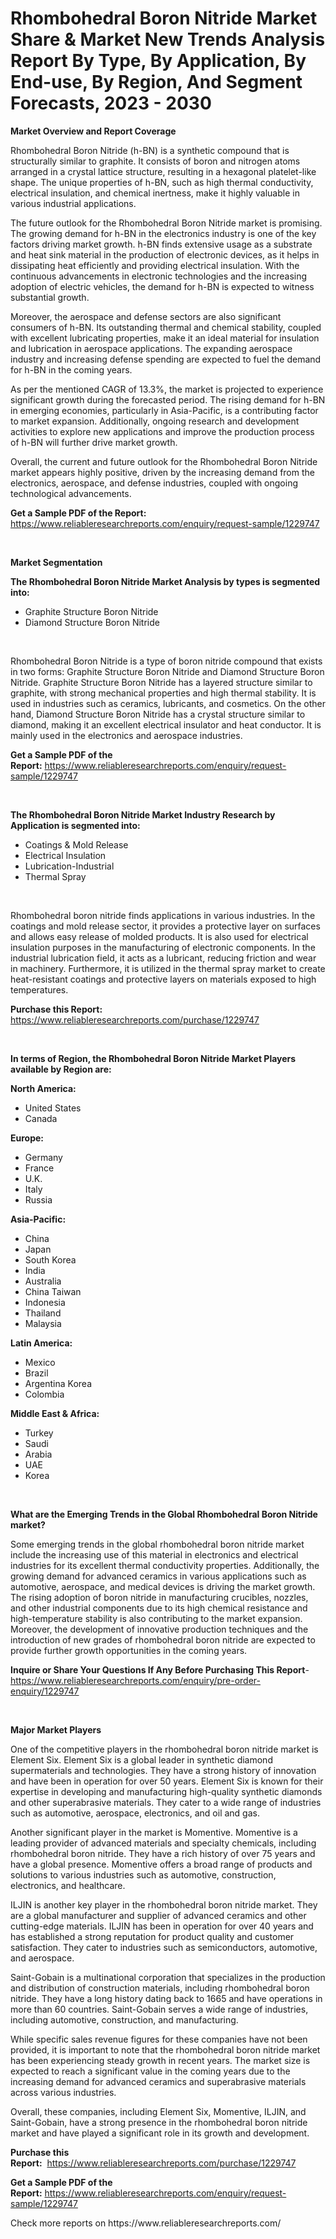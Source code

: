 <p><h1>Rhombohedral Boron Nitride Market Share & Market New Trends Analysis Report By Type, By Application, By End-use, By Region, And Segment Forecasts, 2023 - 2030</h1></p><p><strong>Market Overview and Report Coverage</strong></p>
<p><p>Rhombohedral Boron Nitride (h-BN) is a synthetic compound that is structurally similar to graphite. It consists of boron and nitrogen atoms arranged in a crystal lattice structure, resulting in a hexagonal platelet-like shape. The unique properties of h-BN, such as high thermal conductivity, electrical insulation, and chemical inertness, make it highly valuable in various industrial applications.</p><p>The future outlook for the Rhombohedral Boron Nitride market is promising. The growing demand for h-BN in the electronics industry is one of the key factors driving market growth. h-BN finds extensive usage as a substrate and heat sink material in the production of electronic devices, as it helps in dissipating heat efficiently and providing electrical insulation. With the continuous advancements in electronic technologies and the increasing adoption of electric vehicles, the demand for h-BN is expected to witness substantial growth.</p><p>Moreover, the aerospace and defense sectors are also significant consumers of h-BN. Its outstanding thermal and chemical stability, coupled with excellent lubricating properties, make it an ideal material for insulation and lubrication in aerospace applications. The expanding aerospace industry and increasing defense spending are expected to fuel the demand for h-BN in the coming years.</p><p>As per the mentioned CAGR of 13.3%, the market is projected to experience significant growth during the forecasted period. The rising demand for h-BN in emerging economies, particularly in Asia-Pacific, is a contributing factor to market expansion. Additionally, ongoing research and development activities to explore new applications and improve the production process of h-BN will further drive market growth.</p><p>Overall, the current and future outlook for the Rhombohedral Boron Nitride market appears highly positive, driven by the increasing demand from the electronics, aerospace, and defense industries, coupled with ongoing technological advancements.</p></p>
<p><strong>Get a Sample PDF of the Report:</strong> <a href="https://www.reliableresearchreports.com/enquiry/request-sample/1229747">https://www.reliableresearchreports.com/enquiry/request-sample/1229747</a></p>
<p>&nbsp;</p>
<p><strong>Market Segmentation</strong></p>
<p><strong>The Rhombohedral Boron Nitride Market Analysis by types is segmented into:</strong></p>
<p><ul><li>Graphite Structure Boron Nitride</li><li>Diamond Structure Boron Nitride</li></ul></p>
<p>&nbsp;</p>
<p><p>Rhombohedral Boron Nitride is a type of boron nitride compound that exists in two forms: Graphite Structure Boron Nitride and Diamond Structure Boron Nitride. Graphite Structure Boron Nitride has a layered structure similar to graphite, with strong mechanical properties and high thermal stability. It is used in industries such as ceramics, lubricants, and cosmetics. On the other hand, Diamond Structure Boron Nitride has a crystal structure similar to diamond, making it an excellent electrical insulator and heat conductor. It is mainly used in the electronics and aerospace industries.</p></p>
<p><strong>Get a Sample PDF of the Report:</strong>&nbsp;<a href="https://www.reliableresearchreports.com/enquiry/request-sample/1229747">https://www.reliableresearchreports.com/enquiry/request-sample/1229747</a></p>
<p>&nbsp;</p>
<p><strong>The Rhombohedral Boron Nitride Market Industry Research by Application is segmented into:</strong></p>
<p><ul><li>Coatings & Mold Release</li><li>Electrical Insulation</li><li>Lubrication-Industrial</li><li>Thermal Spray</li></ul></p>
<p>&nbsp;</p>
<p><p>Rhombohedral boron nitride finds applications in various industries. In the coatings and mold release sector, it provides a protective layer on surfaces and allows easy release of molded products. It is also used for electrical insulation purposes in the manufacturing of electronic components. In the industrial lubrication field, it acts as a lubricant, reducing friction and wear in machinery. Furthermore, it is utilized in the thermal spray market to create heat-resistant coatings and protective layers on materials exposed to high temperatures.</p></p>
<p><strong>Purchase this Report:</strong>&nbsp; <a href="https://www.reliableresearchreports.com/purchase/1229747">https://www.reliableresearchreports.com/purchase/1229747</a></p>
<p>&nbsp;</p>
<p><strong>In terms of Region, the Rhombohedral Boron Nitride Market Players available by Region are:</strong></p>
<p>
    <p> <strong> North America: </strong>
        <ul>
            <li>United States</li>
            <li>Canada</li>
        </ul>
        </p> 
    <p> <strong> Europe: </strong>
        <ul>
            <li>Germany</li>
            <li>France</li>
            <li>U.K.</li>
            <li>Italy</li>
            <li>Russia</li>
        </ul>
        </p> 
    <p> <strong> Asia-Pacific: </strong>
        <ul>
            <li>China</li>
            <li>Japan</li>
            <li>South Korea</li>
            <li>India</li>
            <li>Australia</li>
            <li>China Taiwan</li>
            <li>Indonesia</li>
            <li>Thailand</li>
            <li>Malaysia</li>
        </ul>
        </p> 
    <p> <strong> Latin America: </strong>
        <ul>
            <li>Mexico</li>
            <li>Brazil</li>
            <li>Argentina Korea</li>
            <li>Colombia</li>
        </ul>
        </p> 
    <p> <strong> Middle East & Africa: </strong>
        <ul>
            <li>Turkey</li>
            <li>Saudi</li>
            <li>Arabia</li>
            <li>UAE</li>
            <li>Korea</li>
        </ul>
    </p>
    </p>
<p>&nbsp;</p>
<p><strong>What are the Emerging Trends in the Global Rhombohedral Boron Nitride market?</strong></p>
<p><p>Some emerging trends in the global rhombohedral boron nitride market include the increasing use of this material in electronics and electrical industries for its excellent thermal conductivity properties. Additionally, the growing demand for advanced ceramics in various applications such as automotive, aerospace, and medical devices is driving the market growth. The rising adoption of boron nitride in manufacturing crucibles, nozzles, and other industrial components due to its high chemical resistance and high-temperature stability is also contributing to the market expansion. Moreover, the development of innovative production techniques and the introduction of new grades of rhombohedral boron nitride are expected to provide further growth opportunities in the coming years.</p></p>
<p><strong>Inquire or Share Your Questions If Any Before Purchasing This Report</strong>- <a href="https://www.reliableresearchreports.com/enquiry/pre-order-enquiry/1229747">https://www.reliableresearchreports.com/enquiry/pre-order-enquiry/1229747</a></p>
<p>&nbsp;</p>
<p><strong>Major Market Players</strong></p>
<p><p>One of the competitive players in the rhombohedral boron nitride market is Element Six. Element Six is a global leader in synthetic diamond supermaterials and technologies. They have a strong history of innovation and have been in operation for over 50 years. Element Six is known for their expertise in developing and manufacturing high-quality synthetic diamonds and other superabrasive materials. They cater to a wide range of industries such as automotive, aerospace, electronics, and oil and gas.</p><p>Another significant player in the market is Momentive. Momentive is a leading provider of advanced materials and specialty chemicals, including rhombohedral boron nitride. They have a rich history of over 75 years and have a global presence. Momentive offers a broad range of products and solutions to various industries such as automotive, construction, electronics, and healthcare.</p><p>ILJIN is another key player in the rhombohedral boron nitride market. They are a global manufacturer and supplier of advanced ceramics and other cutting-edge materials. ILJIN has been in operation for over 40 years and has established a strong reputation for product quality and customer satisfaction. They cater to industries such as semiconductors, automotive, and aerospace.</p><p>Saint-Gobain is a multinational corporation that specializes in the production and distribution of construction materials, including rhombohedral boron nitride. They have a long history dating back to 1665 and have operations in more than 60 countries. Saint-Gobain serves a wide range of industries, including automotive, construction, and manufacturing.</p><p>While specific sales revenue figures for these companies have not been provided, it is important to note that the rhombohedral boron nitride market has been experiencing steady growth in recent years. The market size is expected to reach a significant value in the coming years due to the increasing demand for advanced ceramics and superabrasive materials across various industries.</p><p>Overall, these companies, including Element Six, Momentive, ILJIN, and Saint-Gobain, have a strong presence in the rhombohedral boron nitride market and have played a significant role in its growth and development.</p></p>
<p><strong>Purchase this Report:</strong>&nbsp;&nbsp;<a href="https://www.reliableresearchreports.com/purchase/1229747">https://www.reliableresearchreports.com/purchase/1229747</a></p>
<p></p>
<p><strong>Get a Sample PDF of the Report:</strong>&nbsp;<a href="https://www.reliableresearchreports.com/enquiry/request-sample/1229747">https://www.reliableresearchreports.com/enquiry/request-sample/1229747</a></p>
<p>Check more reports on https://www.reliableresearchreports.com/</p>